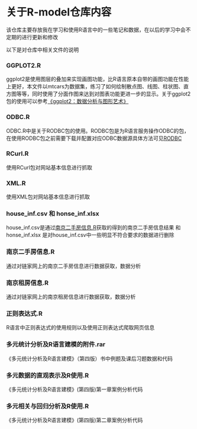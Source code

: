 关于R-model仓库内容 
==== 
  该仓库主要存放我在学习和使用R语言中的一些笔记和数据，在以后的学习中会不定期的进行更新和修改
  
以下是对仓库中相关文件的说明
### GGPLOT2.R
 ggplot2是使用图层的叠加来实现画图功能，比R语言原本自带的画图功能在性能上更好，本文件以mtcars为数据集，练习了如何绘制散点图、线图、柱状图、直方图等等，同时使用了分面作图来达到对图表功能更进一步的显示。关于ggplot2包的使用可以参考[《ggplot2：数据分析与图形艺术》](https://github.com/cosname/ggplot2-translation/tree/master/Rcode)
    
### ODBC.R
 ODBC.R中是关于RODBC包的使用。RODBC包是为R语言服务操作ODBC的包，在使用RODBC包之前需要下载并配置对应ODBC数据源具体方法可见[RODBC](https://jingyan.baidu.com/article/870c6fc37e3afcb03fe4be38.html)

### RCurl.R
 使用RCurl包对网站基本信息进行抓取
 
### XML.R 
 使用XML包对网站基本信息进行抓取
 
### house_inf.csv 和 honse_inf.xlsx
 house_inf.csv是通过[南京二手房信息.R](https://github.com/JeremyYin1996/R-model/blob/master/%E5%8D%97%E4%BA%AC%E4%BA%8C%E6%89%8B%E6%88%BF%E4%BF%A1%E6%81%AF.R)获取的得到的南京二手房信息结果 和 honse_inf.xlsx 是对house_inf.csv中一些明显不符合要求的数据进行删除

### 南京二手房信息.R
 通过对链家网上的南京二手房信息进行数据获取，数据分析
 
### 南京租房信息.R
 通过对链家网上的南京租房信息进行数据获取，数据分析

### 正则表达式.R
  R语言中正则表达式的使用规则以及使用正则表达式爬取网页信息

### 多元统计分析及R语言建模的附件.rar
  《多元统计分析及R语言建模》（第四版）书中例题及课后习题数据和代码

### 多元数据的直观表示及R使用.R
  《多元统计分析及R语言建模》(第四版)第一章案例分析代码
  
### 多元相关与回归分析及R使用.R   
  《多元统计分析及R语言建模》(第四版)第二章案例分析代码
  
